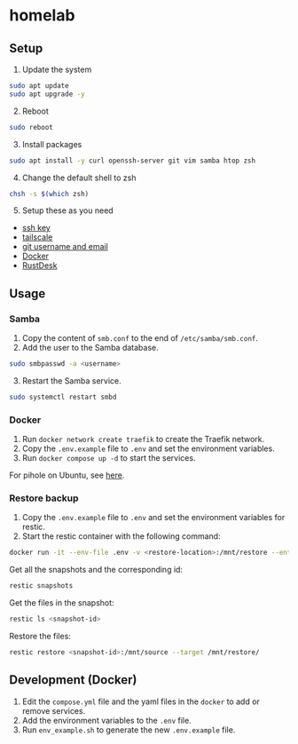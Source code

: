 # homelab

## Setup

1. Update the system

```sh
sudo apt update
sudo apt upgrade -y
```

2. Reboot

```sh
sudo reboot
```

3. Install packages

```sh
sudo apt install -y curl openssh-server git vim samba htop zsh
```

4. Change the default shell to zsh

```sh
chsh -s $(which zsh)
```

5. Setup these as you need

- [ssh key](https://askubuntu.com/a/46935)
- [tailscale](https://tailscale.com/download/linux)
- [git username and email](https://stackoverflow.com/a/33024593/11027944)
- [Docker](https://docs.docker.com/engine/install/ubuntu/)
- [RustDesk](https://rustdesk.com/download)

## Usage

### Samba

1. Copy the content of `smb.conf` to the end of `/etc/samba/smb.conf`.
2. Add the user to the Samba database.

```sh
sudo smbpasswd -a <username>
```

3. Restart the Samba service.

```sh
sudo systemctl restart smbd
```

### Docker

1. Run `docker network create traefik` to create the Traefik network.
2. Copy the `.env.example` file to `.env` and set the environment variables.
3. Run `docker compose up -d` to start the services.

For pihole on Ubuntu, see [here](https://docs.pi-hole.net/docker/tips-and-tricks/#disable-systemd-resolved-port-53).

### Restore backup

1. Copy the `.env.example` file to `.env` and set the environment variables for restic.
2. Start the restic container with the following command:

```sh
docker run -it --env-file .env -v <restore-location>:/mnt/restore --entrypoint sh restic/restic
```

Get all the snapshots and the corresponding id:

```sh
restic snapshots
```

Get the files in the snapshot:

```sh
restic ls <snapshot-id>
```

Restore the files:

```sh
restic restore <snapshot-id>:/mnt/source --target /mnt/restore/
```

## Development (Docker)

1. Edit the `compose.yml` file and the yaml files in the `docker` to add or remove services.
2. Add the environment variables to the `.env` file.
3. Run `env_example.sh` to generate the new `.env.example` file.